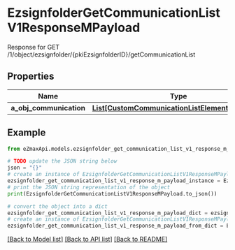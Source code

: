 # EzsignfolderGetCommunicationListV1ResponseMPayload

Response for GET /1/object/ezsignfolder/{pkiEzsignfolderID}/getCommunicationList

## Properties

Name | Type | Description | Notes
------------ | ------------- | ------------- | -------------
**a_obj_communication** | [**List[CustomCommunicationListElementResponse]**](CustomCommunicationListElementResponse.md) |  | 

## Example

```python
from eZmaxApi.models.ezsignfolder_get_communication_list_v1_response_m_payload import EzsignfolderGetCommunicationListV1ResponseMPayload

# TODO update the JSON string below
json = "{}"
# create an instance of EzsignfolderGetCommunicationListV1ResponseMPayload from a JSON string
ezsignfolder_get_communication_list_v1_response_m_payload_instance = EzsignfolderGetCommunicationListV1ResponseMPayload.from_json(json)
# print the JSON string representation of the object
print(EzsignfolderGetCommunicationListV1ResponseMPayload.to_json())

# convert the object into a dict
ezsignfolder_get_communication_list_v1_response_m_payload_dict = ezsignfolder_get_communication_list_v1_response_m_payload_instance.to_dict()
# create an instance of EzsignfolderGetCommunicationListV1ResponseMPayload from a dict
ezsignfolder_get_communication_list_v1_response_m_payload_from_dict = EzsignfolderGetCommunicationListV1ResponseMPayload.from_dict(ezsignfolder_get_communication_list_v1_response_m_payload_dict)
```
[[Back to Model list]](../README.md#documentation-for-models) [[Back to API list]](../README.md#documentation-for-api-endpoints) [[Back to README]](../README.md)


